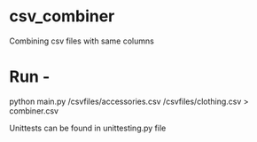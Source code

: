 # csv_combiner
Combining csv files with same columns
# Run -
python main.py /csvfiles/accessories.csv /csvfiles/clothing.csv > combiner.csv

Unittests can be found in unittesting.py file
